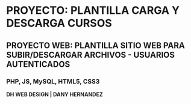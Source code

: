 # PROYECTO: PLANTILLA CARGA Y DESCARGA CURSOS

## __PROYECTO WEB: PLANTILLA SITIO WEB PARA SUBIR/DESCARGAR ARCHIVOS - USUARIOS AUTENTICADOS__

### PHP, JS, MySQL, HTML5, CSS3

__DH WEB DESIGN | DANY HERNANDEZ__